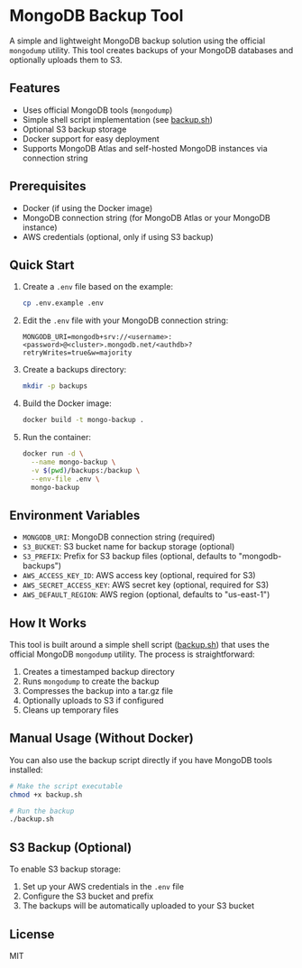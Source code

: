 # MongoDB Backup Tool

A simple and lightweight MongoDB backup solution using the official `mongodump` utility. This tool creates backups of your MongoDB databases and optionally uploads them to S3.

## Features

- Uses official MongoDB tools (`mongodump`)
- Simple shell script implementation (see [backup.sh](backup.sh))
- Optional S3 backup storage
- Docker support for easy deployment
- Supports MongoDB Atlas and self-hosted MongoDB instances via connection string

## Prerequisites

- Docker (if using the Docker image)
- MongoDB connection string (for MongoDB Atlas or your MongoDB instance)
- AWS credentials (optional, only if using S3 backup)

## Quick Start

1. Create a `.env` file based on the example:
   ```bash
   cp .env.example .env
   ```

2. Edit the `.env` file with your MongoDB connection string:
   ```
   MONGODB_URI=mongodb+srv://<username>:<password>@<cluster>.mongodb.net/<authdb>?retryWrites=true&w=majority
   ```

3. Create a backups directory:
   ```bash
   mkdir -p backups
   ```

4. Build the Docker image:
   ```bash
   docker build -t mongo-backup .
   ```

5. Run the container:
   ```bash
   docker run -d \
     --name mongo-backup \
     -v $(pwd)/backups:/backup \
     --env-file .env \
     mongo-backup
   ```

## Environment Variables

- `MONGODB_URI`: MongoDB connection string (required)
- `S3_BUCKET`: S3 bucket name for backup storage (optional)
- `S3_PREFIX`: Prefix for S3 backup files (optional, defaults to "mongodb-backups")
- `AWS_ACCESS_KEY_ID`: AWS access key (optional, required for S3)
- `AWS_SECRET_ACCESS_KEY`: AWS secret key (optional, required for S3)
- `AWS_DEFAULT_REGION`: AWS region (optional, defaults to "us-east-1")

## How It Works

This tool is built around a simple shell script ([backup.sh](backup.sh)) that uses the official MongoDB `mongodump` utility. The process is straightforward:

1. Creates a timestamped backup directory
2. Runs `mongodump` to create the backup
3. Compresses the backup into a tar.gz file
4. Optionally uploads to S3 if configured
5. Cleans up temporary files

## Manual Usage (Without Docker)

You can also use the backup script directly if you have MongoDB tools installed:

```bash
# Make the script executable
chmod +x backup.sh

# Run the backup
./backup.sh
```

## S3 Backup (Optional)

To enable S3 backup storage:
1. Set up your AWS credentials in the `.env` file
2. Configure the S3 bucket and prefix
3. The backups will be automatically uploaded to your S3 bucket

## License

MIT 